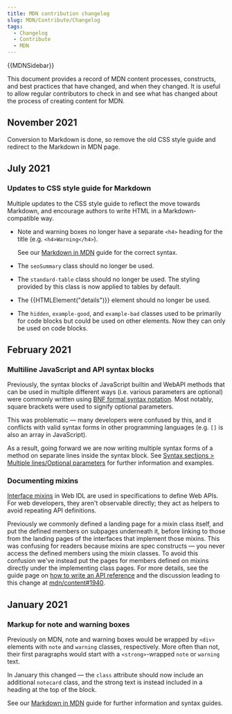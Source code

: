 ```yaml
---
title: MDN contribution changelog
slug: MDN/Contribute/Changelog
tags:
  - Changelog
  - Contribute
  - MDN
---
```


{{MDNSidebar}}

This document provides a record of MDN content processes, constructs, and best practices that have changed, and when they changed. It is useful to allow regular contributors to check in and see what has changed about the process of creating content for MDN.

## November 2021

Conversion to Markdown is done, so remove the old CSS style guide and redirect to the Markdown in MDN page.

## July 2021

### Updates to CSS style guide for Markdown

Multiple updates to the CSS style guide to reflect the move towards Markdown, and encourage authors to write HTML in a Markdown-compatible way.

- Note and warning boxes no longer have a separate `<h4>` heading for the title (e.g. `<h4>Warning</h4>`).

  See our [Markdown in MDN](/en-US/docs/MDN/Writing_guidelines/Howto/Markdown_in_MDN#notes_warnings_and_callouts) guide for the correct syntax.

- The `seoSummary` class should no longer be used.
- The `standard-table` class should no longer be used. The styling provided by this class is now applied to tables by default.
- The {{HTMLElement("details")}} element should no longer be used.
- The `hidden`, `example-good`, and `example-bad` classes used to be primarily for code blocks but could be used on other elements. Now they can only be used on code blocks.

## February 2021

### Multiline JavaScript and API syntax blocks

Previously, the syntax blocks of JavaScript builtin and WebAPI methods that can be used in multiple different ways (i.e. various parameters are optional) were commonly written using [BNF formal syntax notation](https://en.wikipedia.org/wiki/Backus%E2%80%93Naur_form). Most notably, square brackets were used to signify optional parameters.

This was problematic — many developers were confused by this, and it conflicts with valid syntax forms in other programming languages (e.g. `[]` is also an array in JavaScript).

As a result, going forward we are now writing multiple syntax forms of a method on separate lines inside the syntax block. See [Syntax sections > Multiple lines/Optional parameters](/en-US/docs/MDN/Writing_guidelines/Page_structures/Syntax_sections#multiple_lines) for further information and examples.

### Documenting mixins

[Interface mixins](https://heycam.github.io/webidl/#idl-interface-mixins) in Web IDL are used in specifications to define Web APIs.
For web developers, they aren't observable directly; they act as helpers to avoid repeating API definitions.

Previously we commonly defined a landing page for a mixin class itself, and put the defined members on subpages underneath it,
before linking to those from the landing pages of the interfaces that implement those mixins.
This was confusing for readers because mixins are spec constructs — you never access the defined members using the mixin classes.
To avoid this confusion we've instead put the pages for members defined on mixins directly under the implementing class pages.
For more details, see the guide page on
[how to write an API reference](/en-US/docs/MDN/Writing_guidelines/Howto/Write_an_API_reference/Information_contained_in_a_WebIDL_file#mixins)
and the discussion leading to this change at [mdn/content#1940](https://github.com/mdn/content/issues/1940).

## January 2021

### Markup for note and warning boxes

Previously on MDN, note and warning boxes would be wrapped by `<div>` elements with `note` and `warning` classes, respectively. More often than not, their first paragraphs would start with a `<strong>`-wrapped `note` or `warning` text.

In January this changed — the `class` attribute should now include an additional `notecard` class, and the strong text is instead included in a heading at the top of the block.

See our [Markdown in MDN](/en-US/docs/MDN/Writing_guidelines/Howto/Markdown_in_MDN#notes_warnings_and_callouts) guide for further information and syntax guides.
